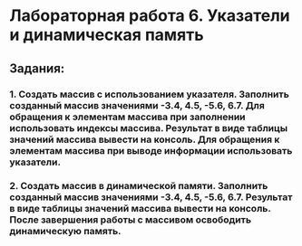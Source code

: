 # Лабораторная работа 6. Указатели и динамическая память
## Задания:
### 1.	Создать массив с использованием указателя. Заполнить созданный массив значениями -3.4, 4.5, -5.6, 6.7. Для обращения к элементам массива при заполнении использовать индексы массива. Результат в виде таблицы значений массива вывести на консоль. Для обращения к элементам массива при выводе информации использовать указатели.
### 2.	Создать массив в динамической памяти. Заполнить созданный массив значениями -3.4, 4.5, -5.6, 6.7. Результат в виде таблицы значений массива вывести на консоль. После завершения работы с массивом освободить динамическую память.
